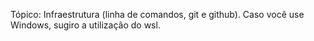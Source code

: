 Tópico: Infraestrutura (linha de comandos, git e github).
Caso você use Windows, sugiro a utilização do wsl.